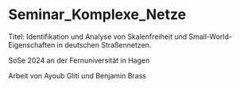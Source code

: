 # Seminar_Komplexe_Netze

Titel: Identifikation und Analyse von Skalenfreiheit und Small-World-Eigenschaften in deutschen Straßennetzen. 


SoSe 2024 an der Fernuniversität in Hagen

Arbeit von Ayoub Gliti und Benjamin Brass

